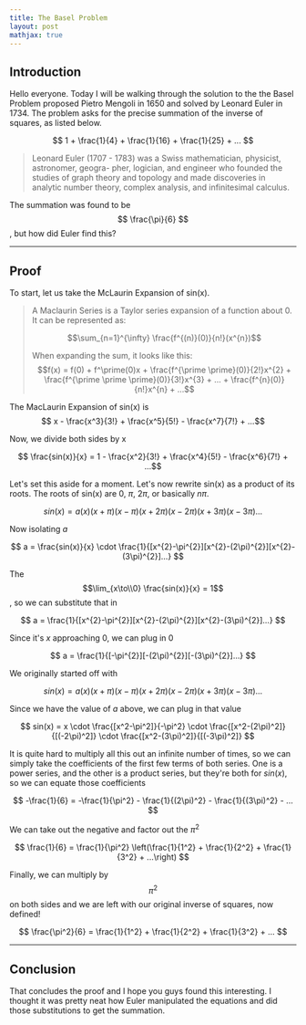 ```yaml
---
title: The Basel Problem
layout: post
mathjax: true
---
```


## Introduction

Hello everyone. Today I will be walking through the solution to the the Basel Problem proposed Pietro Mengoli in 1650 and solved by Leonard Euler in 1734. The problem asks for the precise summation of the inverse of squares, as listed below.

$$ 1 + \frac{1}{4} + \frac{1}{16} + \frac{1}{25} + ... $$ 

> Leonard Euler (1707 - 1783) was a Swiss mathematician, physicist, astronomer, geogra-
pher, logician, and engineer who founded the studies of graph theory and topology and
made discoveries in analytic number theory, complex analysis, and infinitesimal calculus.


The summation was found to be $$ \frac{\pi}{6} $$, but how did Euler find this? 

---

## Proof

To start, let us take the McLaurin Expansion of sin(x).

> A Maclaurin Series is a Taylor series expansion of a function about 0. It can be represented as:
>
> $$\sum_{n=1}^{\infty} \frac{f^{(n)}(0)}{n!}(x^{n})$$
>
> When expanding the sum, it looks like this:
> $$f(x) = f(0) + f^\prime(0)x + \frac{f^{\prime \prime}(0)}{2!}x^{2} + \frac{f^{\prime \prime \prime}(0)}{3!}x^{3} + ... + \frac{f^{n}(0)}{n!}x^{n} + ...$$

The MacLaurin Expansion of sin(x) is  
$$ x - \frac{x^3}{3!} + \frac{x^5}{5!} - \frac{x^7}{7!} + ...$$

Now, we divide both sides by x

$$ \frac{sin(x)}{x} = 1 - \frac{x^2}{3!} + \frac{x^4}{5!} - \frac{x^6}{7!} + ...$$

Let's set this aside for a moment. Let's now rewrite sin(x) as a product of its roots. The roots of sin(x) are 0, $\pi$, $2\pi$, or basically $n\pi$. 

$$ sin(x) = a(x)(x+\pi)(x-\pi)(x+2\pi)(x-2\pi)(x+3\pi)(x-3\pi)... $$

Now isolating $a$

$$ a = \frac{sin(x)}{x} \cdot \frac{1}{[x^{2}-\pi^{2}][x^{2}-(2\pi)^{2}][x^{2}-(3\pi)^{2}]...} $$

The $$\lim_{x\to\\0} \frac{sin(x)}{x} = 1$$, so we can substitute that in

$$ a = \frac{1}{[x^{2}-\pi^{2}][x^{2}-(2\pi)^{2}][x^{2}-(3\pi)^{2}]...} $$

Since it's $x$ approaching 0, we can plug in 0

$$ a = \frac{1}{[-\pi^{2}][-(2\pi)^{2}][-(3\pi)^{2}]...} $$

We originally started off with 

$$ sin(x) = a(x)(x+\pi)(x-\pi)(x+2\pi)(x-2\pi)(x+3\pi)(x-3\pi)... $$

Since we have the value of $a$ above, we can plug in that value

$$ sin(x) = x \cdot \frac{[x^2-\pi^2]}{-\pi^2} \cdot \frac{[x^2-(2\pi)^2]}{[(-2\pi)^2]} \cdot \frac{[x^2-(3\pi)^2]}{[(-3\pi)^2]} $$

It is quite hard to multiply all this out an infinite number of times, so we can simply take the coefficients of the first few terms of both series. One is a power series, and the other is a product series, but they're both for $sin(x)$, so we can equate those coefficients

$$ -\frac{1}{6} = -\frac{1}{\pi^2} - \frac{1}{(2\pi)^2} - \frac{1}{(3\pi)^2} - ... $$

We can take out the negative and factor out the $\pi^{2}$ 

$$ \frac{1}{6} = \frac{1}{\pi^2} \left(\frac{1}{1^2} + \frac{1}{2^2} + \frac{1}{3^2} + ...\right) $$

Finally, we can multiply by $$\pi ^ {2}$$ on both sides and we are left with our original inverse of squares, now defined! 

$$ \frac{\pi^2}{6} = \frac{1}{1^2} + \frac{1}{2^2} + \frac{1}{3^2} + ... $$

---
## Conclusion

That concludes the proof and I hope you guys found this interesting. I thought it was pretty neat how Euler manipulated the equations and did those substitutions to get the summation. 

